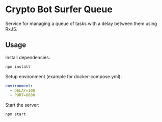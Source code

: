 # Crypto Bot Surfer Queue

Service for managing a queue of tasks with a delay between them using RxJS.

## Usage

Install dependencies:

```sh
npm install
```

Setup environment (example for docker-compose.yml):

```yml
environment:
  - DELAY=100
  - PORT=8080
```

Start the server:

```js
npm start
```
